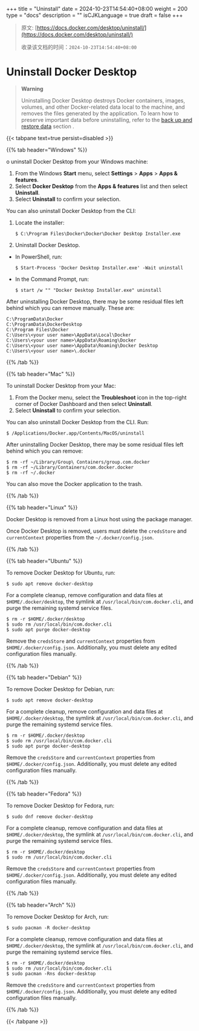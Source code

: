 +++
title = "Uninstall"
date = 2024-10-23T14:54:40+08:00
weight = 200
type = "docs"
description = ""
isCJKLanguage = true
draft = false
+++

> 原文: [https://docs.docker.com/desktop/uninstall/](https://docs.docker.com/desktop/uninstall/)
>
> 收录该文档的时间：`2024-10-23T14:54:40+08:00`

# Uninstall Docker Desktop

> **Warning**
>
> 
>
> Uninstalling Docker Desktop destroys Docker containers, images, volumes, and other Docker-related data local to the machine, and removes the files generated by the application. To learn how to preserve important data before uninstalling, refer to the [back up and restore data](https://docs.docker.com/desktop/backup-and-restore/) section .

{{< tabpane text=true persist=disabled >}}

{{% tab header="Windows" %}}

o uninstall Docker Desktop from your Windows machine:

1. From the Windows **Start** menu, select **Settings** > **Apps** > **Apps & features**.
2. Select **Docker Desktop** from the **Apps & features** list and then select **Uninstall**.
3. Select **Uninstall** to confirm your selection.

You can also uninstall Docker Desktop from the CLI:

1. Locate the installer:

   

   ```console
   $ C:\Program Files\Docker\Docker\Docker Desktop Installer.exe
   ```

2. Uninstall Docker Desktop.

- In PowerShell, run:

  

  ```console
  $ Start-Process 'Docker Desktop Installer.exe' -Wait uninstall
  ```

- In the Command Prompt, run:

  

  ```console
  $ start /w "" "Docker Desktop Installer.exe" uninstall
  ```

After uninstalling Docker Desktop, there may be some residual files left behind which you can remove manually. These are:



```console
C:\ProgramData\Docker
C:\ProgramData\DockerDesktop
C:\Program Files\Docker
C:\Users\<your user name>\AppData\Local\Docker
C:\Users\<your user name>\AppData\Roaming\Docker
C:\Users\<your user name>\AppData\Roaming\Docker Desktop
C:\Users\<your user name>\.docker
```

{{% /tab  %}}

{{% tab header="Mac" %}}

To uninstall Docker Desktop from your Mac:

1. From the Docker menu, select the **Troubleshoot** icon in the top-right corner of Docker Dashboard and then select **Uninstall**.
2. Select **Uninstall** to confirm your selection.

You can also uninstall Docker Desktop from the CLI. Run:



```console
$ /Applications/Docker.app/Contents/MacOS/uninstall
```

After uninstalling Docker Desktop, there may be some residual files left behind which you can remove:



```console
$ rm -rf ~/Library/Group\ Containers/group.com.docker
$ rm -rf ~/Library/Containers/com.docker.docker
$ rm -rf ~/.docker
```

You can also move the Docker application to the trash.

{{% /tab  %}}

{{% tab header="Linux" %}}

Docker Desktop is removed from a Linux host using the package manager.

Once Docker Desktop is removed, users must delete the `credsStore` and `currentContext` properties from the `~/.docker/config.json`.

{{% /tab  %}}

{{% tab header="Ubuntu" %}}

To remove Docker Desktop for Ubuntu, run:



```console
$ sudo apt remove docker-desktop
```

For a complete cleanup, remove configuration and data files at `$HOME/.docker/desktop`, the symlink at `/usr/local/bin/com.docker.cli`, and purge the remaining systemd service files.



```console
$ rm -r $HOME/.docker/desktop
$ sudo rm /usr/local/bin/com.docker.cli
$ sudo apt purge docker-desktop
```

Remove the `credsStore` and `currentContext` properties from `$HOME/.docker/config.json`. Additionally, you must delete any edited configuration files manually.

{{% /tab  %}}

{{% tab header="Debian" %}}

To remove Docker Desktop for Debian, run:



```console
$ sudo apt remove docker-desktop
```

For a complete cleanup, remove configuration and data files at `$HOME/.docker/desktop`, the symlink at `/usr/local/bin/com.docker.cli`, and purge the remaining systemd service files.



```console
$ rm -r $HOME/.docker/desktop
$ sudo rm /usr/local/bin/com.docker.cli
$ sudo apt purge docker-desktop
```

Remove the `credsStore` and `currentContext` properties from `$HOME/.docker/config.json`. Additionally, you must delete any edited configuration files manually.

{{% /tab  %}}

{{% tab header="Fedora" %}}

To remove Docker Desktop for Fedora, run:



```console
$ sudo dnf remove docker-desktop
```

For a complete cleanup, remove configuration and data files at `$HOME/.docker/desktop`, the symlink at `/usr/local/bin/com.docker.cli`, and purge the remaining systemd service files.



```console
$ rm -r $HOME/.docker/desktop
$ sudo rm /usr/local/bin/com.docker.cli
```

Remove the `credsStore` and `currentContext` properties from `$HOME/.docker/config.json`. Additionally, you must delete any edited configuration files manually.

{{% /tab  %}}

{{% tab header="Arch" %}}

To remove Docker Desktop for Arch, run:



```console
$ sudo pacman -R docker-desktop
```

For a complete cleanup, remove configuration and data files at `$HOME/.docker/desktop`, the symlink at `/usr/local/bin/com.docker.cli`, and purge the remaining systemd service files.



```console
$ rm -r $HOME/.docker/desktop
$ sudo rm /usr/local/bin/com.docker.cli
$ sudo pacman -Rns docker-desktop
```

Remove the `credsStore` and `currentContext` properties from `$HOME/.docker/config.json`. Additionally, you must delete any edited configuration files manually.

{{% /tab  %}}

{{< /tabpane >}}



​    
